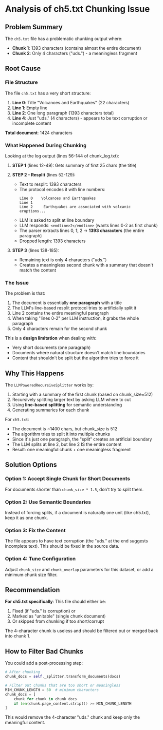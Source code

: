 # Analysis of ch5.txt Chunking Issue

## Problem Summary

The `ch5.txt` file has a problematic chunking output where:
- **Chunk 1**: 1393 characters (contains almost the entire document)
- **Chunk 2**: Only 4 characters ("uds.") - a meaningless fragment

## Root Cause

### File Structure
The file `ch5.txt` has a very short structure:
1. **Line 0**: Title "Volcanoes and Earthquakes" (22 characters)
2. **Line 1**: Empty line
3. **Line 2**: One long paragraph (1393 characters total)
4. **Line 4**: Just "uds." (4 characters) - appears to be text corruption or incomplete content

**Total document**: 1424 characters

### What Happened During Chunking

Looking at the log output (lines 56-144 of chunk_log.txt):

1. **STEP 1** (lines 12-49): Gets summary of first 25 chars (the title)

2. **STEP 2 - Resplit** (lines 52-129):
   - Text to resplit: 1393 characters
   - The protocol encodes it with line numbers:
     ```
     Line 0    Volcanoes and Earthquakes  
     Line 1    
     Line 2     Earthquakes are associated with volcanic eruptions...
     ```
   - LLM is asked to split at line boundary
   - LLM responds: `<endline>2</endline>` (wants lines 0-2 as first chunk)
   - The parser extracts lines 0, 1, 2 → **1393 characters** (the entire paragraph)
   - Dropped length: 1393 characters
   
3. **STEP 3** (lines 138-185):
   - Remaining text is only 4 characters ("uds.")
   - Creates a meaningless second chunk with a summary that doesn't match the content

### The Issue

The problem is that:
1. The document is essentially **one paragraph** with a title
2. The LLM's line-based resplit protocol tries to artificially split it
3. Line 2 contains the entire meaningful paragraph
4. When taking "lines 0-2" per LLM instruction, it grabs the whole paragraph
5. Only 4 characters remain for the second chunk

This is a **design limitation** when dealing with:
- Very short documents (one paragraph)
- Documents where natural structure doesn't match line boundaries
- Content that shouldn't be split but the algorithm tries to force it

## Why This Happens

The `LLMPoweredRecursiveSplitter` works by:
1. Starting with a summary of the first chunk (based on chunk_size=512)
2. Recursively splitting larger text by asking LLM where to cut
3. Using **line-based splitting** for semantic understanding
4. Generating summaries for each chunk

For `ch5.txt`:
- The document is ~1400 chars, but chunk_size is 512
- The algorithm tries to split it into multiple chunks
- Since it's just one paragraph, the "split" creates an artificial boundary
- The LLM splits at line 2, but line 2 IS the entire content
- Result: one meaningful chunk + one meaningless fragment

## Solution Options

### Option 1: Accept Single Chunk for Short Documents
For documents shorter than `chunk_size * 1.5`, don't try to split them.

### Option 2: Use Semantic Boundaries
Instead of forcing splits, if a document is naturally one unit (like ch5.txt), keep it as one chunk.

### Option 3: Fix the Content
The file appears to have text corruption (the "uds." at the end suggests incomplete text). This should be fixed in the source data.

### Option 4: Tune Configuration
Adjust `chunk_size` and `chunk_overlap` parameters for this dataset, or add a minimum chunk size filter.

## Recommendation

**For ch5.txt specifically**: This file should either be:
1. Fixed (if "uds." is corruption) or
2. Marked as "unitable" (single chunk document)
3. Or skipped from chunking if too short/corrupt

The 4-character chunk is useless and should be filtered out or merged back into chunk 1.

## How to Filter Bad Chunks

You could add a post-processing step:
```python
# After chunking
chunk_docs = self._splitter.transform_documents(docs)

# Filter out chunks that are too short or meaningless
MIN_CHUNK_LENGTH = 50  # minimum characters
chunk_docs = [
    chunk for chunk in chunk_docs 
    if len(chunk.page_content.strip()) >= MIN_CHUNK_LENGTH
]
```

This would remove the 4-character "uds." chunk and keep only the meaningful content.

